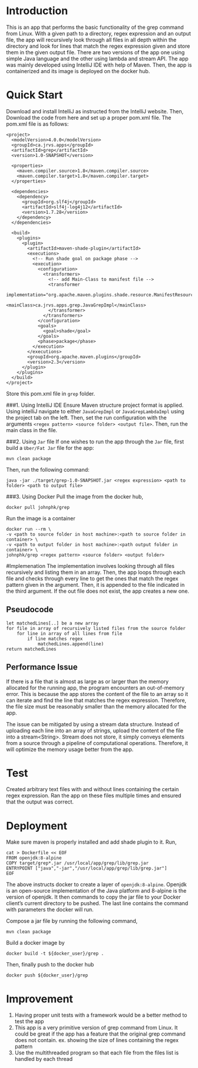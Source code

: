 # Introduction
This is an app that performs the basic functionality of the grep command from Linux. With a given path to a directory, regex expression and an output file, the app will recursively look through all files in all depth within the directory and look for lines that match the regex expression given and store them in the given output file. There are two versions of the app one using simple Java language and the other using lambda and stream API. The app was mainly developed using IntelliJ IDE with help of Maven. Then, the app is containerized and its image is deployed on the docker hub.

# Quick Start
Download and install IntelliJ as instructed from the IntelliJ website. Then, Download the code from here and set up a proper pom.xml file. The pom.xml file is as follows:  
  
```
<project>
  <modelVersion>4.0.0</modelVersion> 
  <groupId>ca.jrvs.apps</groupId>
  <artifactId>grep</artifactId>
  <version>1.0-SNAPSHOT</version>

  <properties>
    <maven.compiler.source>1.8</maven.compiler.source>
    <maven.compiler.target>1.8</maven.compiler.target>
  </properties>

  <dependencies>
    <dependency>
      <groupId>org.slf4j</groupId>
      <artifactId>slf4j-log4j12</artifactId>
      <version>1.7.28</version>
    </dependency>
  </dependencies>

  <build>
    <plugins>
      <plugin>
        <artifactId>maven-shade-plugin</artifactId>
        <executions>
          <!-- Run shade goal on package phase -->
          <execution>
            <configuration>
              <transformers>
                <!-- add Main-Class to manifest file -->
                <transformer
                  implementation="org.apache.maven.plugins.shade.resource.ManifestResourceTransformer">
                  <mainClass>ca.jrvs.apps.grep.JavaGrepImpl</mainClass>
                </transformer>
              </transformers>
            </configuration>
            <goals>
              <goal>shade</goal>
            </goals>
            <phase>package</phase>
          </execution>
        </executions>
        <groupId>org.apache.maven.plugins</groupId>
        <version>2.3</version>
      </plugin>
    </plugins>
  </build>
</project>
```

Store this pom.xml file in `grep` folder. 

###1. Using IntelliJ IDE 
Ensure Maven structure project format is applied. Using intelliJ navigate to either `JavaGrepImpl` or `JavaGrepLambdaImpl` using the project tab on the left. Then, set the run configuration with the arguments `<regex pattern> <source folder> <output file>`. Then, run the main class in the file.  

###2. Using `Jar` file 
If one wishes to run the app through the `Jar` file, first build a `Uber/Fat Jar` file for the app:
```
mvn clean package
```
Then, run the following command:

```
java -jar ./target/grep-1.0-SNAPSHOT.jar <regex expression> <path to folder> <path to output file>
```

###3. Using Docker
Pull the image from the docker hub,
```
docker pull johnphk/grep
```
Run the image is a container
```
docker run --rm \
-v <path to source folder in host machine>:<path to source folder in container> \
-v <path to output folder in host machine>:<path output folder in container> \
johnphk/grep <regex pattern> <source folder> <output folder>
```


#Implemenation
The implementation involves looking through all files recursively and listing them in an array. Then, the app loops through each file and checks through every line to get the ones that match the regex pattern given in the argument. Then, it is appended to the file indicated in the third argument. If the out file does not exist, the app creates a new one. 

## Pseudocode
```
let matchedLines[..] be a new array
for file in array of recursively listed files from the source folder
    for line in array of all lines from file
        if line matches regex
            matchedLines.append(line)
return matchedLines
```

## Performance Issue
If there is a file that is almost as large as or larger than the memory allocated for the running app, the program encounters an out-of-memory error. This is because the app stores the content of the file to an array so it can iterate and find the line that matches the regex expression. Therefore, the file size must be reasonably smaller than the memory allocated for the app.

The issue can be mitigated by using a stream data structure. Instead of uploading each line into an array of strings, upload the content of the file into a stream\<String>. Stream does not store, it simply conveys elements from a source through a pipeline of computational operations. Therefore, it will optimize the memory usage better from the app.  

# Test
Created arbitrary text files with and without lines containing the certain regex expression. Ran the app on these files multiple times and ensured that the output was correct. 

# Deployment
Make sure maven is properly installed and add shade plugin to it. Run,
```
cat > Dockerfile << EOF
FROM openjdk:8-alpine
COPY target/grep*.jar /usr/local/app/grep/lib/grep.jar
ENTRYPOINT ["java","-jar","/usr/local/app/grep/lib/grep.jar"]
EOF
```
The above instructs docker to create a layer of `openjdk:8-alpine`. Openjdk is an open-source implementation of the Java platform and 8-alpine is the version of openjdk. It then commands to copy the jar file to your Docker client’s current directory to be pushed. The last line contains the command with parameters the docker will run.

Compose a jar file by running the following command,
```
mvn clean package
```
Build a docker image by
```
docker build -t ${docker_user}/grep .
```
Then, finally push to the docker hub
```
docker push ${docker_user}/grep
```

# Improvement
1. Having proper unit tests with a framework would be a better method to test the app
2. This app is a very primitive version of grep command from Linux. It could be great if the app has a feature that the original grep command does not contain. ex. showing the size of lines containing the regex pattern
3. Use the multithreaded program so that each file from the files list is handled by each thread
